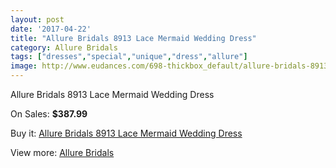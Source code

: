 ```yaml
---
layout: post
date: '2017-04-22'
title: "Allure Bridals 8913 Lace Mermaid Wedding Dress"
category: Allure Bridals
tags: ["dresses","special","unique","dress","allure"]
image: http://www.eudances.com/698-thickbox_default/allure-bridals-8913-lace-mermaid-wedding-dress.jpg
---
```

Allure Bridals 8913 Lace Mermaid Wedding Dress

On Sales: **$387.99**
<a href="https://www.eudances.com/en/allure-bridals/220-allure-bridals-8913-lace-mermaid-wedding-dress.html"><amp-img layout="responsive" width="600" height="600" src="//www.eudances.com/698-thickbox_default/allure-bridals-8913-lace-mermaid-wedding-dress.jpg" alt="Allure Bridals 8913 Lace Mermaid Wedding Dress 0" /></a>
<a href="https://www.eudances.com/en/allure-bridals/220-allure-bridals-8913-lace-mermaid-wedding-dress.html"><amp-img layout="responsive" width="600" height="600" src="//www.eudances.com/700-thickbox_default/allure-bridals-8913-lace-mermaid-wedding-dress.jpg" alt="Allure Bridals 8913 Lace Mermaid Wedding Dress 1" /></a>
<a href="https://www.eudances.com/en/allure-bridals/220-allure-bridals-8913-lace-mermaid-wedding-dress.html"><amp-img layout="responsive" width="600" height="600" src="//www.eudances.com/699-thickbox_default/allure-bridals-8913-lace-mermaid-wedding-dress.jpg" alt="Allure Bridals 8913 Lace Mermaid Wedding Dress 2" /></a>

Buy it: [Allure Bridals 8913 Lace Mermaid Wedding Dress](https://www.eudances.com/en/allure-bridals/220-allure-bridals-8913-lace-mermaid-wedding-dress.html "Allure Bridals 8913 Lace Mermaid Wedding Dress")

View more: [Allure Bridals](https://www.eudances.com/en/2-allure-bridals "Allure Bridals")